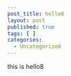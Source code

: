```yaml
---
post_title: hello8
layout: post
published: true
tags: [ ]
categories:
  - Uncategorized
---
```

this is hello8
